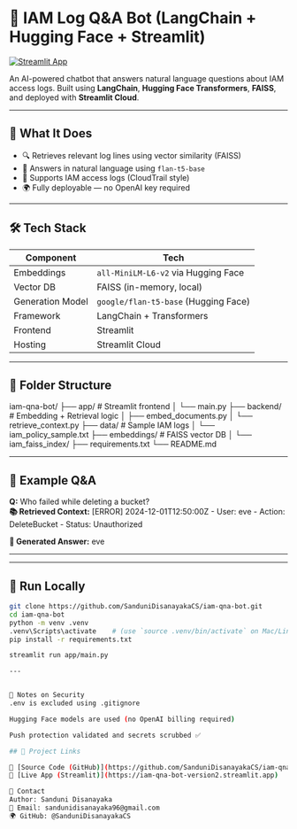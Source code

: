 # 💬 IAM Log Q&A Bot (LangChain + Hugging Face + Streamlit)

[![Streamlit App](https://img.shields.io/badge/🚀_Live_App-Click_to_View-green?logo=streamlit)](https://iam-qna-bot-version2.streamlit.app)

An AI-powered chatbot that answers natural language questions about IAM access logs. Built using **LangChain**, **Hugging Face Transformers**, **FAISS**, and deployed with **Streamlit Cloud**.

---

## 🧠 What It Does

- 🔍 Retrieves relevant log lines using vector similarity (FAISS)
- 🤖 Answers in natural language using `flan-t5-base`
- 🧾 Supports IAM access logs (CloudTrail style)
- 🌍 Fully deployable — no OpenAI key required

---

## 🛠 Tech Stack

| Component           | Tech                          |
|---------------------|-------------------------------|
| Embeddings          | `all-MiniLM-L6-v2` via Hugging Face  
| Vector DB           | FAISS (in-memory, local)  
| Generation Model    | `google/flan-t5-base` (Hugging Face)  
| Framework           | LangChain + Transformers  
| Frontend            | Streamlit  
| Hosting             | Streamlit Cloud  

---

## 📂 Folder Structure

iam-qna-bot/ ├── app/ # Streamlit frontend │ └── main.py ├── backend/ # Embedding + Retrieval logic │ ├── embed_documents.py │ └── retrieve_context.py ├── data/ # Sample IAM logs │ └── iam_policy_sample.txt ├── embeddings/ # FAISS vector DB │ └── iam_faiss_index/ ├── requirements.txt └── README.md


---

## 🧪 Example Q&A

**Q:** Who failed while deleting a bucket?  
**📚 Retrieved Context:**
[ERROR] 2024-12-01T12:50:00Z - User: eve - Action: DeleteBucket - Status: Unauthorized


**💬 Generated Answer:**
eve


---


---

## 🚀 Run Locally

```bash
git clone https://github.com/SanduniDisanayakaCS/iam-qna-bot.git
cd iam-qna-bot
python -m venv .venv
.venv\Scripts\activate    # (use `source .venv/bin/activate` on Mac/Linux)
pip install -r requirements.txt

streamlit run app/main.py

---


🔐 Notes on Security
.env is excluded using .gitignore

Hugging Face models are used (no OpenAI billing required)

Push protection validated and secrets scrubbed ✅

## 🔗 Project Links

🧠 [Source Code (GitHub)](https://github.com/SanduniDisanayakaCS/iam-qna-bot)  
🚀 [Live App (Streamlit)](https://iam-qna-bot-version2.streamlit.app)

📧 Contact
Author: Sanduni Disanayaka
📧 Email: sandunidisanayaka96@gmail.com
🌍 GitHub: @SanduniDisanayakaCS


